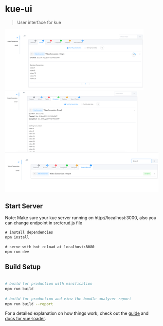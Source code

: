 # kue-ui

> User interface for kue

<img  src='https://raw.githubusercontent.com/sunilmore690/kue-dashboard/master/screenshots/activejob.png'  style="max-height:200px"  alt='Active Job'>
<img  src='https://raw.githubusercontent.com/sunilmore690/kue-dashboard/master/screenshots/completedjob.png'  style="max-height:200px"  alt='Completed JOb'>

<img  src='https://raw.githubusercontent.com/sunilmore690/kue-dashboard/master/screenshots/searchresult.png'  style="max-height:200px"  alt='Search Result'>

## Start Server

Note: Make sure your kue server running on http://localhost:3000, also you can change endpoint in src/crud.js file

```
# install dependencies
npm install

# serve with hot reload at localhost:8080
npm run dev

```
## Build Setup

``` bash

# build for production with minification
npm run build

# build for production and view the bundle analyzer report
npm run build --report
```

For a detailed explanation on how things work, check out the [guide](http://vuejs-templates.github.io/webpack/) and [docs for vue-loader](http://vuejs.github.io/vue-loader).
